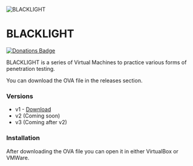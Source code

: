 ![BLACKLIGHT](https://i.imgur.com/i5FwKSO.png)
# BLACKLIGHT
[![Donations Badge](https://yourdonation.rocks/images/badge.svg)](http://carterbrainerd.me/donations/)

BLACKLIGHT is a series of Virtual Machines to practice various forms of penetration testing. 

You can download the OVA file in the releases section.

### Versions
* v1 - [Download](https://github.com/cbrnrd/BLACKLIGHT/releases/tag/v1)
* v2 (Coming soon)
* v3 (Coming after v2)

### Installation
After downloading the OVA file you can open it in either VirtualBox or VMWare.
